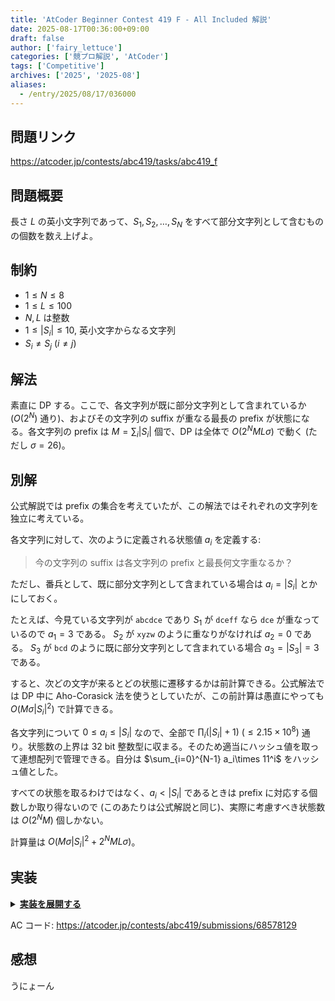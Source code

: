 ```yaml
---
title: 'AtCoder Beginner Contest 419 F - All Included 解説'
date: 2025-08-17T00:36:00+09:00
draft: false
author: ['fairy_lettuce']
categories: ['競プロ解説', 'AtCoder']
tags: ['Competitive']
archives: ['2025', '2025-08']
aliases:
  - /entry/2025/08/17/036000
---
```


## 問題リンク

https://atcoder.jp/contests/abc419/tasks/abc419_f

## 問題概要

長さ $L$ の英小文字列であって、$S_1,S_2,\dots,S_N$ をすべて部分文字列として含むものの個数を数え上げよ。

## 制約

- $1\le N\le 8$
- $1\le L\le 100$
- $N,L$ は整数
- $1\le |S_i|\le 10$, 英小文字からなる文字列
- $S_i\ne S_j\ (i\ne j)$

<!-- more -->

## 解法

素直に DP する。ここで、各文字列が既に部分文字列として含まれているか ($O(2^N)$ 通り)、およびその文字列の suffix が重なる最長の prefix が状態になる。各文字列の prefix は $M=\sum_i |S_i|$ 個で、DP は全体で $O(2^NML\sigma)$ で動く (ただし $\sigma=26$)。

## 別解

公式解説では prefix の集合を考えていたが、この解法ではそれぞれの文字列を独立に考えている。

各文字列に対して、次のように定義される状態値 $a_i$ を定義する:

> 今の文字列の suffix は各文字列の prefix と最長何文字重なるか？

ただし、番兵として、既に部分文字列として含まれている場合は $a_i=|S_i|$ とかにしておく。

たとえば、今見ている文字列が `abcdce` であり $S_1$ が `dceff` なら `dce` が重なっているので $a_1=3$ である。
$S_2$ が `xyzw` のように重なりがなければ $a_2=0$ である。
$S_3$ が `bcd` のように既に部分文字列として含まれている場合 $a_3=|S_3|=3$ である。

すると、次どの文字が来るとどの状態に遷移するかは前計算できる。公式解法では DP 中に Aho-Corasick 法を使うとしていたが、この前計算は愚直にやっても $O(M\sigma|S_i|^2)$ で計算できる。

各文字列について $0\le a_i\le|S_i|$ なので、全部で $\prod_i (|S_i|+1)\ (\le 2.15\times10^8)$ 通り。状態数の上界は 32 bit 整数型に収まる。そのため適当にハッシュ値を取って連想配列で管理できる。自分は $\sum_{i=0}^{N-1} a_i\times 11^i$ をハッシュ値とした。

すべての状態を取るわけではなく、$a_i\lt |S_i|$ であるときは prefix に対応する個数しか取り得ないので (このあたりは公式解説と同じ)、実際に考慮すべき状態数は $O(2^NM)$ 個しかない。

計算量は $O(M\sigma|S_i|^2+2^NML\sigma)$。

## 実装

<details><summary><u><b>実装を展開する</b></u></summary>

```cs
		public override void Solve()
		{
			var mult = new long[11];
			mult[0] = 1;
			for (int i = 1; i < 11; i++)
			{
				mult[i] = mult[i - 1] * 11;
			}
			var (n, l) = sr.ReadValue<int, int>();
			var s = sr.ReadStringArray(n);
			var nd = Enumerable.Range(0, n).Select(p => Enumerable.Range(0, s[p].Length + 1).Select(q => new int[26]).ToArray()).ToArray();
			for (int i = 0; i < n; i++)
			{
				for (int j = 0; j < s[i].Length + 1; j++)
				{
					for (int k = 0; k < 26; k++)
					{
						if (j == s[i].Length)
						{
							nd[i][j][k] = s[i].Length;
							continue;
						}
						var next = s[i].Take(j).Concat(new[] { (char)('a' + k) }).Join();
						for (int p = j + 1; p >= 0; p--)
						{
							var s0 = s[i].Take(p).Join();
							var s1 = next.TakeLast(p).Join();
							if (s0 == s1)
							{
								nd[i][j][k] = p;
								break;
							}
						}
					}
				}
			}

			var dp = CreateArray(l + 1, i => new Dictionary<long, ModInt>());
			dp[0].Add(0, 1);
			for (int i = 0; i < l; i++)
			{
				foreach (var (hash, value) in dp[i])
				{
					var state = FromHash(n, hash, mult);
					for (int j = 0; j < 26; j++)
					{
						var nextHash = 0L;
						for (int k = 0; k < n; k++)
						{
							nextHash += nd[k][state[k]][j] * mult[k];
						}
						if (dp[i + 1].ContainsKey(nextHash))
							dp[i + 1][nextHash] += value;
						else dp[i + 1].Add(nextHash, value);
					}
				}
			}
			var goal = 0L;
			for (int i = 0; i < n; i++)
			{
				goal += s[i].Length * mult[i];
			}
			var ans = new ModInt(0);
			dp[l].TryGetValue(goal, out ans);
			sw.WriteLine(ans);
		}

		public long[] FromHash(int n, long h, long[] mult)
		{
			var ret = new long[n];
			for (int i = 0; i < n; i++)
			{
				var x = h / mult[i] % 11;
				ret[i] = x;
			}
			return ret;
		}

		public long ToHash(long[] x, long[] mult)
		{
			var ret = 0L;
			for (int i = 0; i < x.Length; i++)
			{
				ret += x[i] * mult[i];
			}
			return ret;
		}
```

</details>

AC コード: https://atcoder.jp/contests/abc419/submissions/68578129

## 感想

うにょーん
